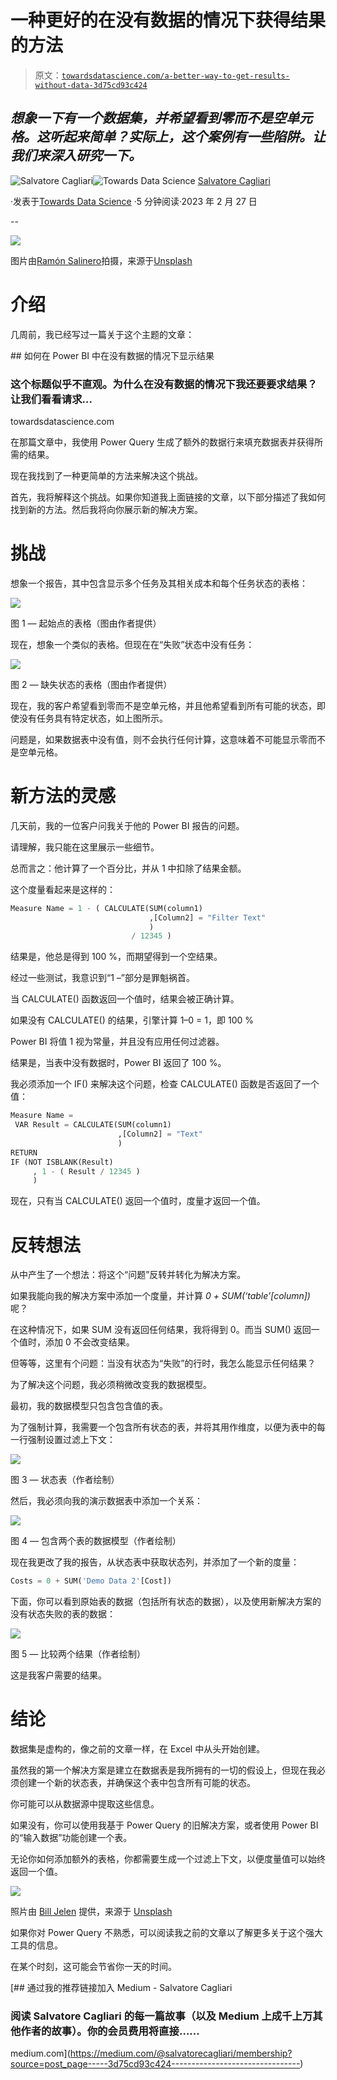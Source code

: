 # 一种更好的在没有数据的情况下获得结果的方法

> 原文：[`towardsdatascience.com/a-better-way-to-get-results-without-data-3d75cd93c424`](https://towardsdatascience.com/a-better-way-to-get-results-without-data-3d75cd93c424)

## *想象一下有一个数据集，并希望看到零而不是空单元格。这听起来简单？实际上，这个案例有一些陷阱。让我们来深入研究一下。*

[](https://medium.com/@salvatorecagliari?source=post_page-----3d75cd93c424--------------------------------)![Salvatore Cagliari](https://medium.com/@salvatorecagliari?source=post_page-----3d75cd93c424--------------------------------)[](https://towardsdatascience.com/?source=post_page-----3d75cd93c424--------------------------------)![Towards Data Science](https://towardsdatascience.com/?source=post_page-----3d75cd93c424--------------------------------) [Salvatore Cagliari](https://medium.com/@salvatorecagliari?source=post_page-----3d75cd93c424--------------------------------)

·发表于[Towards Data Science](https://towardsdatascience.com/?source=post_page-----3d75cd93c424--------------------------------) ·5 分钟阅读·2023 年 2 月 27 日

--

![](img/d040e5a4f041e47f5477c2568f858ba9.png)

图片由[Ramón Salinero](https://unsplash.com/@donramxn?utm_source=medium&utm_medium=referral)拍摄，来源于[Unsplash](https://unsplash.com/?utm_source=medium&utm_medium=referral)

# 介绍

几周前，我已经写过一篇关于这个主题的文章：

[](/how-to-show-a-result-when-there-is-no-data-in-power-bi-bb1f6a86dbdf?source=post_page-----3d75cd93c424--------------------------------) ## 如何在 Power BI 中在没有数据的情况下显示结果

### 这个标题似乎不直观。为什么在没有数据的情况下我还要要求结果？让我们看看请求…

towardsdatascience.com

在那篇文章中，我使用 Power Query 生成了额外的数据行来填充数据表并获得所需的结果。

现在我找到了一种更简单的方法来解决这个挑战。

首先，我将解释这个挑战。如果你知道我上面链接的文章，以下部分描述了我如何找到新的方法。然后我将向你展示新的解决方案。

# 挑战

想象一个报告，其中包含显示多个任务及其相关成本和每个任务状态的表格：

![](img/a52ffabefcdfcfaf9d20e6c543bbcdb5.png)

图 1 — 起始点的表格（图由作者提供）

现在，想象一个类似的表格。但现在在“失败”状态中没有任务：

![](img/5d5290eff3f4371c087e9e5270f87c45.png)

图 2 — 缺失状态的表格（图由作者提供）

现在，我的客户希望看到零而不是空单元格，并且他希望看到所有可能的状态，即使没有任务具有特定状态，如上图所示。

问题是，如果数据表中没有值，则不会执行任何计算，这意味着不可能显示零而不是空单元格。

# 新方法的灵感

几天前，我的一位客户问我关于他的 Power BI 报告的问题。

请理解，我只能在这里展示一些细节。

总而言之：他计算了一个百分比，并从 1 中扣除了结果金额。

这个度量看起来是这样的：

```py
Measure Name = 1 - ( CALCULATE(SUM(column1)
                               ,[Column2] = "Filter Text"
                               )
                           / 12345 )
```

结果是，他总是得到 100 %，而期望得到一个空结果。

经过一些测试，我意识到“1 –”部分是罪魁祸首。

当 CALCULATE() 函数返回一个值时，结果会被正确计算。

如果没有 CALCULATE() 的结果，引擎计算 1–0 = 1，即 100 %

Power BI 将值 1 视为常量，并且没有应用任何过滤器。

结果是，当表中没有数据时，Power BI 返回了 100 %。

我必须添加一个 IF() 来解决这个问题，检查 CALCULATE() 函数是否返回了一个值：

```py
Measure Name = 
 VAR Result = CALCULATE(SUM(column1)
                        ,[Column2] = "Text"
                        )
RETURN
IF (NOT ISBLANK(Result)
     , 1 - ( Result / 12345 )
     )
```

现在，只有当 CALCULATE() 返回一个值时，度量才返回一个值。

# 反转想法

从中产生了一个想法：将这个“问题”反转并转化为解决方案。

如果我能向我的解决方案中添加一个度量，并计算 *0 + SUM(‘table’[column])* 呢？

在这种情况下，如果 SUM 没有返回任何结果，我将得到 0。而当 SUM() 返回一个值时，添加 0 不会改变结果。

但等等，这里有个问题：当没有状态为“失败”的行时，我怎么能显示任何结果？

为了解决这个问题，我必须稍微改变我的数据模型。

最初，我的数据模型只包含包含值的表。

为了强制计算，我需要一个包含所有状态的表，并将其用作维度，以便为表中的每一行强制设置过滤上下文：

![](img/c1637ef9bfc5ca1064bf2922c0821780.png)

图 3 — 状态表（作者绘制）

然后，我必须向我的演示数据表中添加一个关系：

![](img/9563484191ec8a597ddd523b83a1758d.png)

图 4 — 包含两个表的数据模型（作者绘制）

现在我更改了我的报告，从状态表中获取状态列，并添加了一个新的度量：

```py
Costs = 0 + SUM('Demo Data 2'[Cost])
```

下面，你可以看到原始表的数据（包括所有状态的数据），以及使用新解决方案的没有状态失败的表的数据：

![](img/3cde1be53292256475e598a54ca87088.png)

图 5 — 比较两个结果（作者绘制）

这是我客户需要的结果。

# 结论

数据集是虚构的，像之前的文章一样，在 Excel 中从头开始创建。

虽然我的第一个解决方案是建立在数据表是我所拥有的一切的假设上，但现在我必须创建一个新的状态表，并确保这个表中包含所有可能的状态。

你可能可以从数据源中提取这些信息。

如果没有，你可以使用我基于 Power Query 的旧解决方案，或者使用 Power BI 的“输入数据”功能创建一个表。

无论你如何添加额外的表格，你都需要生成一个过滤上下文，以便度量值可以始终返回一个值。

![](img/8f2d0d07a59ca3e9b8016596d514386c.png)

照片由 [Bill Jelen](https://unsplash.com/@billjelen?utm_source=medium&utm_medium=referral) 提供，来源于 [Unsplash](https://unsplash.com/?utm_source=medium&utm_medium=referral)

如果你对 Power Query 不熟悉，可以阅读我之前的文章以了解更多关于这个强大工具的信息。

在某个时刻，这可能会节省你一天的时间。

[](https://medium.com/@salvatorecagliari/membership?source=post_page-----3d75cd93c424--------------------------------) [## 通过我的推荐链接加入 Medium - Salvatore Cagliari

### 阅读 Salvatore Cagliari 的每一篇故事（以及 Medium 上成千上万其他作者的故事）。你的会员费用将直接……

medium.com](https://medium.com/@salvatorecagliari/membership?source=post_page-----3d75cd93c424--------------------------------)

